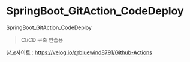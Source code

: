 # SpringBoot_GitAction_CodeDeploy
SpringBoot_GitAction_CodeDeploy

> CI/CD 구축 연습용

참고사이트 : https://velog.io/@bluewind8791/Github-Actions
